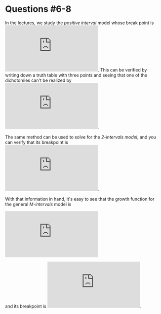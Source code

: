 # Questions #6-8

In the lectures, we study the *positive interval*  model whose break point is
![k=3][k3]. This can be verified by writing down a truth table with three
points and seeing that one of the dichotomies can't be realized by ![H][H].

The same method can be used to solve for the *2-intervals model*, and you can
verify that its breakpoint is ![k=5][k5].

With that information in hand, it's easy to see that the growth function for
the general *M-intervals* model is

![growth function](http://latex.codecogs.com/gif.latex?%5Cbinom%7BN%2B1%7D%7B4%7D%2B%5Cbinom%7BN%2B1%7D%7B2%7D%2B1%2C)

and its breakpoint is ![k=2M+1][bp].

[H]: http://latex.codecogs.com/gif.latex?H
[k3]: http://latex.codecogs.com/gif.latex?k%3D3
[k5]: http://latex.codecogs.com/gif.latex?k%3D5
[bp]: http://latex.codecogs.com/gif.latex?k%3D2M%2B1
